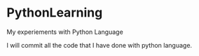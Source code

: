 # PythonLearning
My experiements with Python Language 

I will commit all the code that I have done with python language.